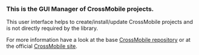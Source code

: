 ### This is the GUI Manager of CrossMobile projects.

This user interface helps to create/install/update CrossMobile projects and is not directly required by the library.

For more information have a look at the base [CrossMobile repository](https://github.com/crossmob/CrossMobile)
or at the official [CrossMobile site](https://crossmobile.io).
